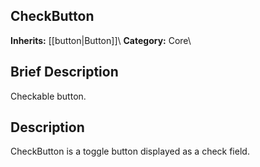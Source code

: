 ##  CheckButton  
**Inherits:** [[button|Button]]\\
**Category:** Core\\
##  Brief Description  
Checkable button.
##  Description  
CheckButton is a toggle button displayed as a check field.
